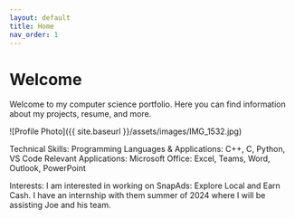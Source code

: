 ```yaml
---
layout: default
title: Home
nav_order: 1
---
```


# Welcome

Welcome to my computer science portfolio. Here you can find information about my projects, resume, and more.

![Profile Photo]({{ site.baseurl }}/assets/images/IMG_1532.jpg)

Technical Skills:
Programming Languages & Applications: C++, C, Python, VS Code
Relevant Applications: Microsoft Office: Excel, Teams, Word, Outlook, PowerPoint

Interests:
I am interested in working on SnapAds: Explore Local and Earn Cash.
I have an internship with them summer of 2024 where I will be assisting Joe and his team.
